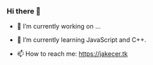 ### Hi there 👋

- 🔭 I’m currently working on ...
- 🌱 I’m currently learning JavaScript and C++.

- 📫 How to reach me: https://jakecer.tk
